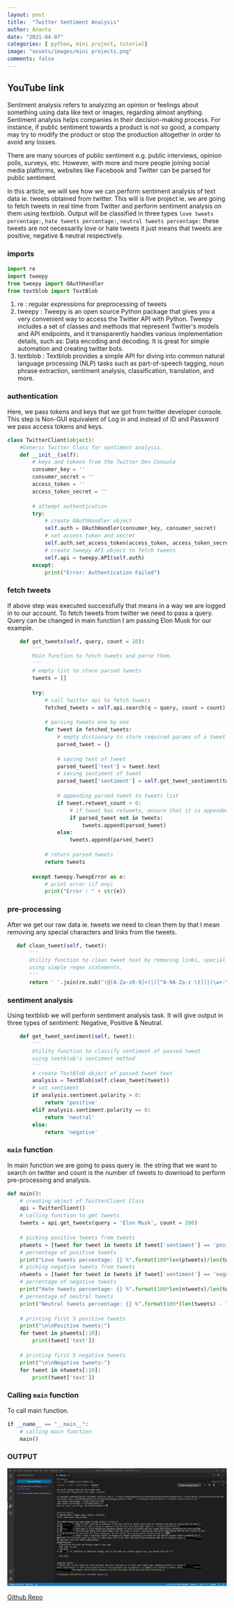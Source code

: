 ```yaml
---
layout: post
title:  "Twitter Sentiment Analysis"
author: Ananta
date: "2021-04-07"
categories: [ python, mini project, tutorial]
image: "assets/images/mini projects.png"
comments: false
---
```

## YouTube link

Sentiment analysis refers to analyzing an opinion or feelings about something using data like text or images, regarding almost anything. Sentiment analysis helps companies in their decision-making process. For instance, if public sentiment towards a product is not so good, a company may try to modify the product or stop the production altogether in order to avoid any losses.

There are many sources of public sentiment e.g. public interviews, opinion polls, surveys, etc. However, with more and more people joining social media platforms, websites like Facebook and Twitter can be parsed for public sentiment.

In this article, we will see how we can perform sentiment analysis of text data ie. tweets obtained from twitter. This will is live project ie. we are going to fetch tweets in real time from Twitter and perform sentiment analysis on them using textblob. Output will be classified in three types `love tweets percentage:`, `hate tweets percentage:`, `neutral tweets percentage:` these tweets are not necessarily love or hate tweets it just means that tweets are positive, negative & neutral respectively.

### imports

```python
import re
import tweepy
from tweepy import OAuthHandler
from textblob import TextBlob
```

1. re : regular expressions for preprocessing of tweets
2. tweepy : Tweepy is an open source Python package that gives you a very convenient way to access the Twitter API with Python. Tweepy includes a set of classes and methods that represent Twitter's models and API endpoints, and it transparently handles various implementation details, such as: Data encoding and decoding. It is great for simple automation and creating twitter bots.
3. textblob : Textblob provides a simple API for diving into common natural language processing (NLP) tasks such as part-of-speech tagging, noun phrase extraction, sentiment analysis, classification, translation, and more.

### authentication

Here, we pass tokens and keys that we got from twitter developer console. This step is Non-GUI equivalent of Log in and instead of ID and Password we pass access tokens and keys.

```python
class TwitterClient(object):
    #Generic Twitter Class for sentiment analysis.
    def __init__(self):
        # keys and tokens from the Twitter Dev Console
        consumer_key = ''
        consumer_secret = ''
        access_token = ''
        access_token_secret = ''
 
        # attempt authentication
        try:
            # create OAuthHandler object
            self.auth = OAuthHandler(consumer_key, consumer_secret)
            # set access token and secret
            self.auth.set_access_token(access_token, access_token_secret)
            # create tweepy API object to fetch tweets
            self.api = tweepy.API(self.auth)
        except:
            print("Error: Authentication Failed")
```

### fetch tweets

If above step was executed successfully that means in a way we are logged in to our account. To fetch tweets from twitter we need to pass a query. Query can be changed in main function I am passing Elon Musk for our example.  

```python
    def get_tweets(self, query, count = 10):
        '''
        Main function to fetch tweets and parse them.
        '''
        # empty list to store parsed tweets
        tweets = []
 
        try:
            # call twitter api to fetch tweets
            fetched_tweets = self.api.search(q = query, count = count)
 
            # parsing tweets one by one
            for tweet in fetched_tweets:
                # empty dictionary to store required params of a tweet
                parsed_tweet = {}
 
                # saving text of tweet
                parsed_tweet['text'] = tweet.text
                # saving sentiment of tweet
                parsed_tweet['sentiment'] = self.get_tweet_sentiment(tweet.text)
 
                # appending parsed tweet to tweets list
                if tweet.retweet_count > 0:
                    # if tweet has retweets, ensure that it is appended only once
                    if parsed_tweet not in tweets:
                        tweets.append(parsed_tweet)
                else:
                    tweets.append(parsed_tweet)
 
            # return parsed tweets
            return tweets
 
        except tweepy.TweepError as e:
            # print error (if any)
            print("Error : " + str(e))
 ```

### pre-processing

After we get our raw data ie. tweets we need to clean them by that I mean removing any special characters and links from the tweets.

 ```python
    def clean_tweet(self, tweet):
        '''
        Utility function to clean tweet text by removing links, special characters
        using simple regex statements.
        '''
        return ' '.join(re.sub("(@[A-Za-z0-9]+)|([^0-9A-Za-z \t])|(\w+:\/\/\S+)", " ", tweet).split())
```

### sentiment analysis

Using textblob we will perform sentiment analysis task.
It will give output in three types of sentiment: Negative, Positive & Neutral.

```python
    def get_tweet_sentiment(self, tweet):
        '''
        Utility function to classify sentiment of passed tweet
        using textblob's sentiment method
        '''
        # create TextBlob object of passed tweet text
        analysis = TextBlob(self.clean_tweet(tweet))
        # set sentiment
        if analysis.sentiment.polarity > 0:
            return 'positive'
        elif analysis.sentiment.polarity == 0:
            return 'neutral'
        else:
            return 'negative'
```

### `main` function

In main function we are going to pass query ie. the string that we want to search on twitter and count is the number of tweets to download to perform pre-processing and analysis.

```python
def main():
    # creating object of TwitterClient Class
    api = TwitterClient()
    # calling function to get tweets
    tweets = api.get_tweets(query = 'Elon Musk', count = 200)
 
    # picking positive tweets from tweets
    ptweets = [tweet for tweet in tweets if tweet['sentiment'] == 'positive']
    # percentage of positive tweets
    print("Love tweets percentage: {} %".format(100*len(ptweets)/len(tweets)))
    # picking negative tweets from tweets
    ntweets = [tweet for tweet in tweets if tweet['sentiment'] == 'negative']
    # percentage of negative tweets
    print("Hate tweets percentage: {} %".format(100*len(ntweets)/len(tweets)))
    # percentage of neutral tweets
    print("Neutral tweets percentage: {} %".format(100*(len(tweets) - len(ntweets) - len(ptweets))/len(tweets)))
 
    # printing first 5 positive tweets
    print("\n\nPositive tweets:")
    for tweet in ptweets[:10]:
        print(tweet['text'])
 
    # printing first 5 negative tweets
    print("\n\nNegative tweets:")
    for tweet in ntweets[:10]:
        print(tweet['text'])
```

### Calling `main` function

To call main function.

```python
if __name__ == "__main__":
    # calling main function
    main()
```

<script src="https://gist.github.com/ananta-tamboli/3473968aeb38b64067319a13681ea7d2.js"></script>

### OUTPUT

![Alt](/assets/images/twitterop.png "Output")

[Github Repo](https://github.com/ananta-tamboli/Go-Woogle/tree/main/twitter%20sentiment%20analysis)
